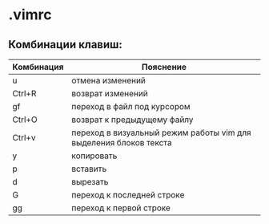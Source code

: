 # .vimrc

## Комбинации клавиш:

| Комбинация | Пояснение |
|------------|-----------|
| u | отмена изменений|
|Ctrl+R| возврат изменений|
|gf| переход в файл под курсором|
|Ctrl+O| возврат к предыдущему файлу|
|Ctrl+v| переход в визуальный режим работы vim для выделения блоков текста|
|y| копировать|
|p| вставить|
|d| вырезать|
|G| переход к последней строке|
|gg| переход к первой строке|
